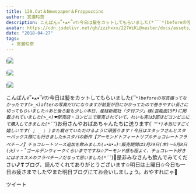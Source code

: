 ```yaml
---
title: 128.Cut＆Newspaper＆Frappuccino
author: 宮瀬玲奈
description: こんばんฅ՞•ﻌ•՞ฅﾜﾝ今日は髪をカットしてもらいました(*´˘`*)beforeの写真撮ってなかったです(&gt;_&lt;)afterの写真だけになりますが前髪が目にかかってたので巻きやすい長さに切ってもらいました✩あと後ろ髪も少...
avatar: https://cdn.jsdelivr.net/gh/zzzhxxx/227WiKi@master/docs/assets/photo/avatar/reina.jpg
date: "2018-04-27"
tags:
  - 宮瀬玲奈
---
```


!![](https://cdn.jsdelivr.net/gh/zzzhxxx/227WiKi-image@master/blog-image/reina-2018-04-27_1.jpg)

!![](https://cdn.jsdelivr.net/gh/zzzhxxx/227WiKi-image@master/blog-image/reina-2018-04-27_2.jpg)

!![](https://cdn.jsdelivr.net/gh/zzzhxxx/227WiKi-image@master/blog-image/reina-2018-04-27_3.jpg)


こんばんฅ՞•ﻌ•՞ฅﾜﾝ今日は髪をカットしてもらいました(*´˘`*)beforeの写真撮ってなかったです(>_<)afterの写真だけになりますが前髪が目にかかってたので巻きやすい長さに切ってもらいました✩あと後ろ髪も少し✩本日、産経新聞社「夕刊フジ」様(芸能面15P)に掲載されていました(>_<)❤駅売店・コンビニで販売されていて、れいも実は3部ほどコンビニにて購入してきました(*´˘`*)お母さんやおばあちゃんたちに送ります(*´ ꒳ `*)本当にすごく嬉しいです( ; _ ; )また載せていただけるように頑張ります！今日はスタッフさんとスターバックス様にも行きました☕️スタバの新作【アーモンドトフィートリプルチョコレートフラペチーノ】チョコレートソース追加を飲みました(๑•ω•๑)♡販売期間は3月29日(木)～5月8日(火)✧‧˚ゴールデンウィークくらいまでですね✩アーモンド感も程よく、チョコレート好きにはオススメのフラペチーノだなって思いました(*´˘`*)💓是非みなさんも飲んでみてください♪❣ブログ、読んでくれてありがとうございます✩明日は土曜日✩今日も一日お疲さまでした♡また明日ブログにてお会いしましょう。おやすれにゃ💓


ツイート



